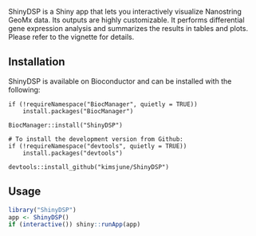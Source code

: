 ShinyDSP is a Shiny app that lets you interactively visualize Nanostring GeoMx
data. Its outputs are highly customizable. It performs differential gene
expression analysis and summarizes the results in tables and plots. 
Please refer to the vignette for details. 

## Installation

ShinyDSP is available on Bioconductor and can be installed with the following:

```
if (!requireNamespace("BiocManager", quietly = TRUE))
    install.packages("BiocManager")

BiocManager::install("ShinyDSP")

# To install the development version from Github:
if (!requireNamespace("devtools", quietly = TRUE))
    install.packages("devtools")

devtools::install_github("kimsjune/ShinyDSP")
```

## Usage

```r
library("ShinyDSP")
app <- ShinyDSP()
if (interactive()) shiny::runApp(app)
```
